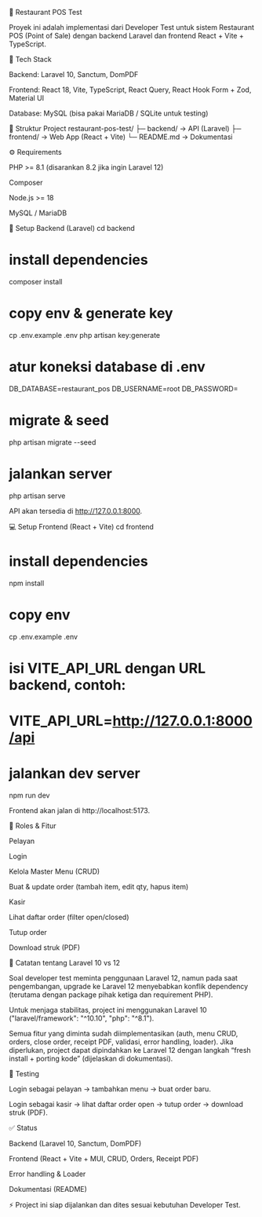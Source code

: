 📌 Restaurant POS Test

Proyek ini adalah implementasi dari Developer Test untuk sistem Restaurant POS (Point of Sale) dengan backend Laravel dan frontend React + Vite + TypeScript.

🚀 Tech Stack

Backend: Laravel 10, Sanctum, DomPDF

Frontend: React 18, Vite, TypeScript, React Query, React Hook Form + Zod, Material UI

Database: MySQL (bisa pakai MariaDB / SQLite untuk testing)

📂 Struktur Project
restaurant-pos-test/
 ├─ backend/   → API (Laravel)
 ├─ frontend/  → Web App (React + Vite)
 └─ README.md  → Dokumentasi

⚙️ Requirements

PHP >= 8.1 (disarankan 8.2 jika ingin Laravel 12)

Composer

Node.js >= 18

MySQL / MariaDB

🔧 Setup Backend (Laravel)
cd backend

# install dependencies
composer install

# copy env & generate key
cp .env.example .env
php artisan key:generate

# atur koneksi database di .env
DB_DATABASE=restaurant_pos
DB_USERNAME=root
DB_PASSWORD=

# migrate & seed
php artisan migrate --seed

# jalankan server
php artisan serve


API akan tersedia di http://127.0.0.1:8000.

💻 Setup Frontend (React + Vite)
cd frontend

# install dependencies
npm install

# copy env
cp .env.example .env
# isi VITE_API_URL dengan URL backend, contoh:
# VITE_API_URL=http://127.0.0.1:8000/api

# jalankan dev server
npm run dev


Frontend akan jalan di http://localhost:5173.

👤 Roles & Fitur

Pelayan

Login

Kelola Master Menu (CRUD)

Buat & update order (tambah item, edit qty, hapus item)

Kasir

Lihat daftar order (filter open/closed)

Tutup order

Download struk (PDF)

📄 Catatan tentang Laravel 10 vs 12

Soal developer test meminta penggunaan Laravel 12, namun pada saat pengembangan, upgrade ke Laravel 12 menyebabkan konflik dependency (terutama dengan package pihak ketiga dan requirement PHP).

Untuk menjaga stabilitas, project ini menggunakan Laravel 10 ("laravel/framework": "^10.10", "php": "^8.1").

Semua fitur yang diminta sudah diimplementasikan (auth, menu CRUD, orders, close order, receipt PDF, validasi, error handling, loader).
Jika diperlukan, project dapat dipindahkan ke Laravel 12 dengan langkah “fresh install + porting kode” (dijelaskan di dokumentasi).

🧪 Testing

Login sebagai pelayan → tambahkan menu → buat order baru.

Login sebagai kasir → lihat daftar order open → tutup order → download struk (PDF).

✅ Status

 Backend (Laravel 10, Sanctum, DomPDF)

 Frontend (React + Vite + MUI, CRUD, Orders, Receipt PDF)

 Error handling & Loader

 Dokumentasi (README)

⚡ Project ini siap dijalankan dan dites sesuai kebutuhan Developer Test.